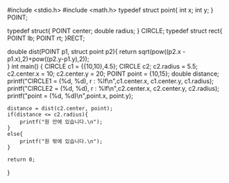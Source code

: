 #include <stdio.h>
#include <math.h>
typedef struct point{
    int x;
    int y;
} POINT;

typedef struct{
    POINT center;
    double radius;
} CIRCLE;
typedef struct rect{
    POINT lb;
    POINT rt;
}RECT;

double dist(POINT p1, struct point p2){
    return sqrt(pow((p2.x - p1.x),2)+pow((p2.y-p1.y),2));    
}
int main()
{
    CIRCLE c1 = {{10,10},4.5};
    CIRCLE c2;
    c2.radius = 5.5;
    c2.center.x = 10;
    c2.center.y = 20;
    POINT point = {10,15};
    double distance;
    printf("CIRCLE1 = (%d, %d), r : %lf\n",c1.center.x, c1.center.y, c1.radius);
    printf("CIRCLE2 = (%d, %d), r : %lf\n",c2.center.x, c2.center.y, c2.radius);
    printf("point = (%d, %d)\n",point.x, point.y);
    
    distance = dist(c2.center, point);
    if(distance <= c2.radius){
        printf("원 안에 있습니다.\n");
    }
    else{
        printf("원 밖에 있습니다.\n");
    }
    
    return 0;
}
